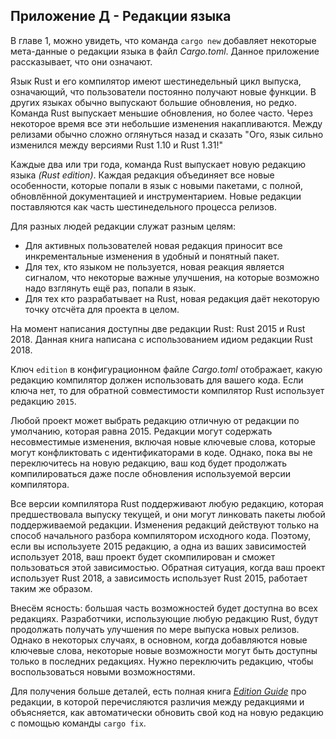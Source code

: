 ## Приложение Д - Редакции языка

В главе 1, можно увидеть, что команда `cargo new` добавляет некоторые мета-данные о редакции языка в файл *Cargo.toml*. Данное приложение рассказывает, что они означают.

Язык Rust и его компилятор имеют шестинедельный цикл выпуска, означающий, что пользователи постоянно получают новые функции. В других языках обычно выпускают большие обновления, но редко. Команда Rust выпускает меньшие обновления, но более часто. Через некоторое время все эти небольшие изменения накапливаются. Между релизами обычно сложно оглянуться назад и сказать "Ого, язык сильно изменился между версиями Rust 1.10 и Rust 1.31!"

Каждые два или три года, команда Rust выпускает новую редакцию языка *(Rust edition)*. Каждая редакция объединяет все новые особенности, которые попали в язык с новыми пакетами, с полной, обновлённой документацией и инструментарием. Новые редакции поставляются как часть шестинедельного процесса релизов.

Для разных людей редакции служат разным целям:

- Для активных пользователей новая редакция приносит все инкрементальные изменения в удобный и понятный пакет.
- Для тех, кто языком не пользуется, новая реакция является сигналом, что некоторые важные улучшения, на которые возможно надо взглянуть ещё раз, попали в язык.
- Для тех кто разрабатывает на Rust, новая редакция даёт некоторую точку отсчёта для проекта в целом.

На момент написания доступны две редакции Rust: Rust 2015 и Rust 2018. Данная книга написана с использованием идиом редакции Rust 2018.

Ключ `edition` в конфигурационном файле  *Cargo.toml* отображает, какую редакцию компилятор должен использовать для вашего кода. Если ключа нет, то для обратной совместимости компилятор Rust использует редакцию `2015`.

Любой проект может выбрать редакцию отличную от редакции по умолчанию, которая равна 2015. Редакции могут содержать несовместимые изменения, включая новые ключевые слова, которые могут конфликтовать с идентификаторами в коде. Однако, пока вы не переключитесь на новую редакцию, ваш код будет продолжать компилироваться даже после обновления используемой версии компилятора.

Все версии компилятора Rust поддерживают любую редакцию, которая предшествовала выпуску текущей, и они могут линковать пакеты любой поддерживаемой редакции. Изменения редакций действуют только на способ начального разбора компилятором исходного кода. Поэтому, если вы используете 2015 редакцию, а одна из ваших зависимостей использует 2018, ваш проект будет скомпилирован и сможет пользоваться этой зависимостью. Обратная ситуация, когда ваш проект использует Rust 2018, а зависимость использует Rust 2015, работает таким же образом.

Внесём ясность: большая часть возможностей будет доступна во всех редакциях. Разработчики, использующие любую редакцию Rust, будут продолжать получать улучшения по мере выпуска новых релизов. Однако в некоторых случаях, в основном, когда добавляются новые ключевые слова, некоторые новые возможности могут быть доступны только в последних редакциях. Нужно переключить редакцию, чтобы воспользоваться новыми возможностями.

Для получения больше деталей, есть полная книга [*Edition Guide*](https://doc.rust-lang.org/stable/edition-guide/) про редакции, в которой перечисляются различия между редакциями и объясняется, как автоматически обновить свой код на новую редакцию с помощью команды `cargo fix`.
